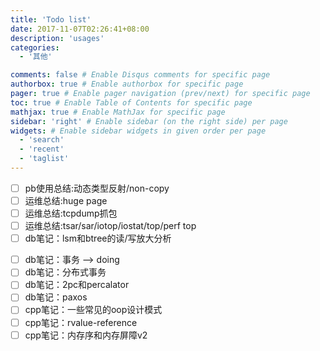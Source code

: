 ```yaml
---
title: 'Todo list'
date: 2017-11-07T02:26:41+08:00
description: 'usages'
categories:
  - '其他'

comments: false # Enable Disqus comments for specific page
authorbox: true # Enable authorbox for specific page
pager: true # Enable pager navigation (prev/next) for specific page
toc: true # Enable Table of Contents for specific page
mathjax: true # Enable MathJax for specific page
sidebar: 'right' # Enable sidebar (on the right side) per page
widgets: # Enable sidebar widgets in given order per page
  - 'search'
  - 'recent'
  - 'taglist'
---
```


- [ ] pb使用总结:动态类型反射/non-copy
- [ ] 运维总结:huge page
- [ ] 运维总结:tcpdump抓包
- [ ] 运维总结:tsar/sar/iotop/iostat/top/perf top 
- [ ] db笔记：lsm和btree的读/写放大分析
<!--more-->
- [ ] db笔记：事务 --> doing
- [ ] db笔记：分布式事务
- [ ] db笔记：2pc和percalator
- [ ] db笔记：paxos
- [ ] cpp笔记：一些常见的oop设计模式
- [ ] cpp笔记：rvalue-reference
- [ ] cpp笔记：内存序和内存屏障v2
